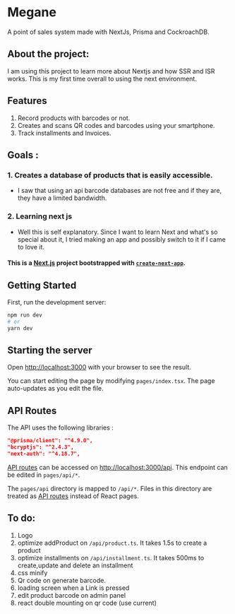 # Megane

A point of sales system made with NextJs, Prisma and CockroachDB.

## About the project:

I am using this project to learn more about Nextjs and how SSR and ISR works. This is my first time overall to using the next environment.

## Features

1. Record products with barcodes or not.
1. Creates and scans QR codes and barcodes using your smartphone.
1. Track installments and Invoices.

## Goals :

### 1. Creates a database of products that is easily accessible.

- I saw that using an api barcode databases are not free and if they are, they have a limited bandwidth.

### 2. Learning next js

- Well this is self explanatory. Since I want to learn Next and what's so special about it, I tried making an app and possibly switch to it if I came to love it.

#### This is a [Next.js](https://nextjs.org/) project bootstrapped with [`create-next-app`](https://github.com/vercel/next.js/tree/canary/packages/create-next-app).

## Getting Started

First, run the development server:

```bash
npm run dev
# or
yarn dev
```

## Starting the server

Open [http://localhost:3000](http://localhost:3000) with your browser to see the result.

You can start editing the page by modifying `pages/index.tsx`. The page auto-updates as you edit the file.

## API Routes

The API uses the following libraries :

```json
"@prisma/client": "^4.9.0",
"bcryptjs": "^2.4.3",
"next-auth": "^4.18.7",
```

[API routes](https://nextjs.org/docs/api-routes/introduction) can be accessed on [http://localhost:3000/api](http://localhost:3000/api/*). This endpoint can be edited in `pages/api/*`.

The `pages/api` directory is mapped to `/api/*`. Files in this directory are treated as [API routes](https://nextjs.org/docs/api-routes/introduction) instead of React pages.

## To do:

1. Logo
1. optimize addProduct on `/api/product.ts`. It takes 1.5s to create a product
1. optimize installments on `/api/installment.ts`. It takes 500ms to create,update and delete an installment
1. css minify
1. Qr code on generate barcode.
1. loading screen when a Link is pressed
1. edit product barcode on admin panel
1. react double mounting on qr code (use current)
